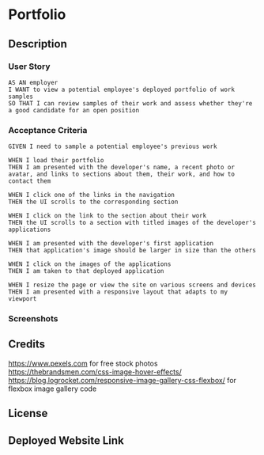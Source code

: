 # Portfolio

## Description
### User Story
```
AS AN employer
I WANT to view a potential employee's deployed portfolio of work samples
SO THAT I can review samples of their work and assess whether they're a good candidate for an open position
```

### Acceptance Criteria
```
GIVEN I need to sample a potential employee's previous work

WHEN I load their portfolio
THEN I am presented with the developer's name, a recent photo or avatar, and links to sections about them, their work, and how to contact them

WHEN I click one of the links in the navigation
THEN the UI scrolls to the corresponding section

WHEN I click on the link to the section about their work
THEN the UI scrolls to a section with titled images of the developer's applications

WHEN I am presented with the developer's first application
THEN that application's image should be larger in size than the others

WHEN I click on the images of the applications
THEN I am taken to that deployed application

WHEN I resize the page or view the site on various screens and devices
THEN I am presented with a responsive layout that adapts to my viewport
```

### Screenshots

## Credits
https://www.pexels.com for free stock photos  
https://thebrandsmen.com/css-image-hover-effects/   
https://blog.logrocket.com/responsive-image-gallery-css-flexbox/ for flexbox image gallery code  

## License

## Deployed Website Link
